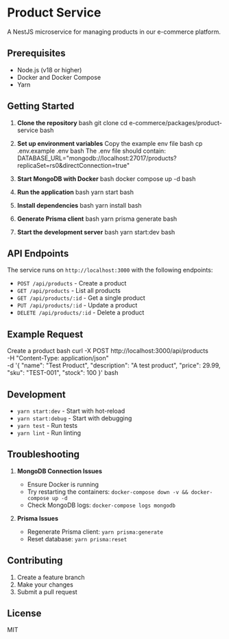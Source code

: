 # Product Service

A NestJS microservice for managing products in our e-commerce platform.

## Prerequisites

- Node.js (v18 or higher)
- Docker and Docker Compose
- Yarn

## Getting Started

1. **Clone the repository**
   bash
   git clone <repository-url>
   cd e-commerce/packages/product-service
   bash

2. **Set up environment variables**
   Copy the example env file
   bash
   cp .env.example .env
   bash
   The .env file should contain:
   DATABASE_URL="mongodb://localhost:27017/products?replicaSet=rs0&directConnection=true"

3. **Start MongoDB with Docker**
   bash
   docker compose up -d
   bash

4. **Run the application**
   bash
   yarn start
   bash

5. **Install dependencies**
   bash
   yarn install
   bash

6. **Generate Prisma client**
   bash
   yarn prisma generate
   bash

7. **Start the development server**
   bash
   yarn start:dev
   bash

## API Endpoints

The service runs on `http://localhost:3000` with the following endpoints:

- `POST /api/products` - Create a product
- `GET /api/products` - List all products
- `GET /api/products/:id` - Get a single product
- `PUT /api/products/:id` - Update a product
- `DELETE /api/products/:id` - Delete a product

## Example Request

Create a product
bash
curl -X POST http://localhost:3000/api/products \
-H "Content-Type: application/json" \
-d '{
"name": "Test Product",
"description": "A test product",
"price": 29.99,
"sku": "TEST-001",
"stock": 100
}'
bash

## Development

- `yarn start:dev` - Start with hot-reload
- `yarn start:debug` - Start with debugging
- `yarn test` - Run tests
- `yarn lint` - Run linting

## Troubleshooting

1. **MongoDB Connection Issues**

   - Ensure Docker is running
   - Try restarting the containers: `docker-compose down -v && docker-compose up -d`
   - Check MongoDB logs: `docker-compose logs mongodb`

2. **Prisma Issues**
   - Regenerate Prisma client: `yarn prisma:generate`
   - Reset database: `yarn prisma:reset`

## Contributing

1. Create a feature branch
2. Make your changes
3. Submit a pull request

## License

MIT
